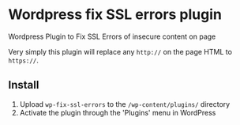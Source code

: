 # Wordpress fix SSL errors plugin

Wordpress Plugin to Fix SSL Errors of insecure content on page

Very simply this plugin will replace any `http://` on the page HTML to `https://`.  

Install
-----

1. Upload `wp-fix-ssl-errors` to the `/wp-content/plugins/` directory
1. Activate the plugin through the 'Plugins' menu in WordPress
